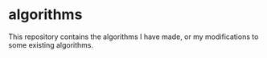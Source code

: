 # algorithms

This repository contains the algorithms I have made, or my modifications to some existing algorithms.
